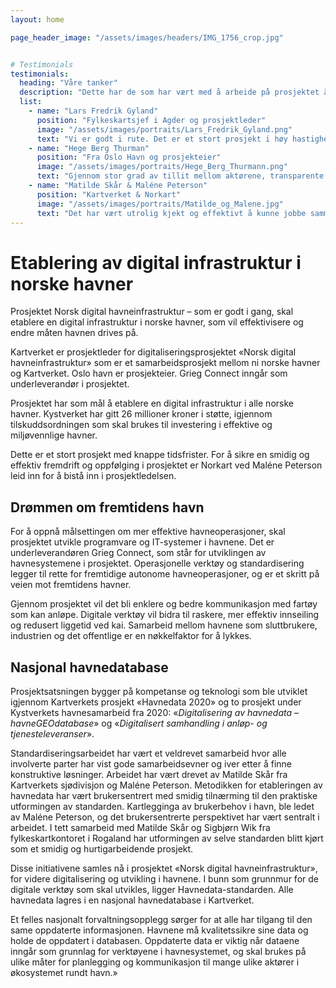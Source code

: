 ```yaml
---
layout: home

page_header_image: "/assets/images/headers/IMG_1756_crop.jpg"


# Testimonials 
testimonials:
  heading: "Våre tanker"
  description: "Dette har de som har vært med å arbeide på prosjektet å si."
  list:
    - name: "Lars Fredrik Gyland"
      position: "Fylkeskartsjef i Agder og prosjektleder"
      image: "/assets/images/portraits/Lars_Fredrik_Gyland.png"
      text: "Vi er godt i rute. Det er et stort prosjekt i høy hastighet! Havnene ser verdien av digitalisering og er engasjerte. De rydder bort alt annet og bidrar godt inn i prosjektarbeidet. Det er unikt. "
    - name: "Hege Berg Thurman"
      position: "Fra Oslo Havn og prosjekteier"
      image: "/assets/images/portraits/Hege_Berg_Thurmann.png"
      text: "Gjennom stor grad av tillit mellom aktørene, transparente prosesser og felles målsetninger- har Norge forutsetninger til å lykkes på en måte som andre nasjoner vil ha utfordringer med å kopiere. Dette initiativet vil ha en stor betydning når det kommer til å styrke konkurransevilkår for nærskipsfarten de neste 3-10 årene."
    - name: "Matilde Skår & Maléne Peterson"
      position: "Kartverket & Norkart"
      image: "/assets/images/portraits/Matilde_og_Malene.jpg"
      text: "Det har vært utrolig kjekt og effektivt å kunne jobbe sammen på en smidig måte, slik at vi raskt kunne ta brukerbehov til UML-modell og verifisere tilbake med brukere og eksperter. Vi har begge lært mye av hverandre underveis og får tilbakemelding om at det har vært en spennende prosess å være med på fra brukerne i prosjektet."
---
```


# Etablering av digital infrastruktur i norske havner

Prosjektet Norsk digital havneinfrastruktur – som er godt i gang, skal etablere en digital infrastruktur i norske havner, som vil effektivisere og endre måten havnen drives på.

Kartverket er prosjektleder for digitaliseringsprosjektet «Norsk digital havneinfrastruktur» som er et samarbeidsprosjekt mellom ni norske havner og Kartverket. Oslo havn er prosjekteier. Grieg Connect inngår som underleverandør i prosjektet.

Prosjektet har som mål å etablere en digital infrastruktur i alle norske havner. Kystverket har gitt 26 millioner kroner i støtte, igjennom tilskuddsordningen som skal brukes til investering i effektive og miljøvennlige havner.

Dette er et stort prosjekt med knappe tidsfrister. For å sikre en smidig og effektiv fremdrift og oppfølging i prosjektet er Norkart ved Maléne Peterson leid inn for å bistå inn i prosjektledelsen.

## Drømmen om fremtidens havn

For å oppnå målsettingen om mer effektive havneoperasjoner, skal prosjektet utvikle programvare og IT-systemer i havnene. Det er underleverandøren Grieg Connect, som står for utviklingen av havnesystemene i prosjektet. Operasjonelle verktøy og standardisering legger til rette for fremtidige autonome havneoperasjoner, og er et skritt på veien mot fremtidens havner.

Gjennom prosjektet vil det bli enklere og bedre kommunikasjon med fartøy som kan anløpe. Digitale verktøy vil bidra til raskere, mer effektiv innseiling og redusert liggetid ved kai. Samarbeid mellom havnene som sluttbrukere, industrien og det offentlige er en nøkkelfaktor for å lykkes.

## Nasjonal havnedatabase

Prosjektsatsningen bygger på kompetanse og teknologi som ble utviklet igjennom Kartverkets prosjekt «Havnedata 2020» og to prosjekt under Kystverkets havnesamarbeid fra 2020: «*Digitalisering av havnedata – havneGEOdatabase*» og «*Digitalisert samhandling i anløp- og tjenesteleveranser*».

Standardiseringsarbeidet har vært et veldrevet samarbeid hvor alle involverte parter har vist gode samarbeidsevner og iver etter å finne konstruktive løsninger. Arbeidet har vært drevet av Matilde Skår fra Kartverkets sjødivisjon og Maléne Peterson. Metodikken for etableringen av havnedata har vært brukersentrert med smidig tilnærming til den praktiske utformingen av standarden. Kartlegginga av brukerbehov i havn, ble ledet av Maléne Peterson, og det brukersentrerte perspektivet har vært sentralt i arbeidet. I tett samarbeid med Matilde Skår og Sigbjørn Wik fra fylkeskartkontoret i Rogaland har utformingen av selve standarden blitt kjørt som et smidig og hurtigarbeidende prosjekt.

Disse initiativene samles nå i prosjektet «Norsk digital havneinfrastruktur», for videre digitalisering og utvikling i havnene. I bunn som grunnmur for de digitale verktøy som skal utvikles, ligger Havnedata-standarden. Alle havnedata lagres i en nasjonal havnedatabase i Kartverket.

Et felles nasjonalt forvaltningsopplegg sørger for at alle har tilgang til den same oppdaterte informasjonen. Havnene må kvalitetssikre sine data og holde de oppdatert i databasen. Oppdaterte data er viktig når dataene inngår som grunnlag for verktøyene i havnesystemet, og skal brukes på ulike måter for planlegging og kommunikasjon til mange ulike aktører i økosystemet rundt havn.»
